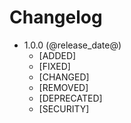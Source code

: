 # Changelog

* 1.0.0 (@release_date@)
    * [ADDED]
    * [FIXED]
    * [CHANGED]
    * [REMOVED]
    * [DEPRECATED]
    * [SECURITY]
